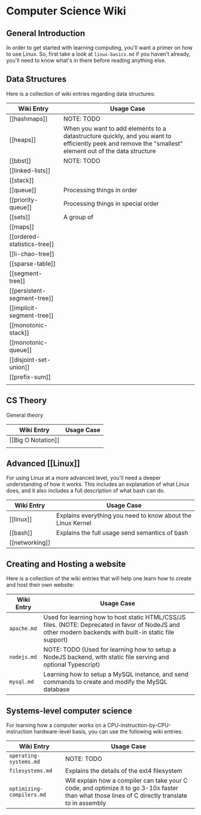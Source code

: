 # Computer Science Wiki

## General Introduction

In order to get started with learning computing, you'll want a primer on how to use Linux. So, first take a look at `linux-basics.md` if you haven't already, you'll need to know what's in there before reading anything else.

## Data Structures

Here is a collection of wiki entries regarding data structures:

| Wiki Entry                  | Usage Case                                                                                                                                             |
| --------------------------- | ------------------------------------------------------------------------------------------------------------------------------------------------------ |
| [[hashmaps]]                | NOTE: TODO                                                                                                                                             |
| [[heaps]]                   | When you want to add elements to a datastructure quickly, and you want to efficiently peek and remove the "smallest" element out of the data structure |
| [[bbst]]                    | NOTE: TODO                                                                                                                                             |
| [[linked-lists]]            |                                                                                                                                                        |
| [[stack]]                   |                                                                                                                                                        |
| [[queue]]                   | Processing things in order                                                                                                                             |
| [[priority-queue]]          | Processing things in special order                                                                                                                     |
| [[sets]]                    | A group of                                                                                                                                             |
| [[maps]]                    |                                                                                                                                                        |
| [[ordered-statistics-tree]] |                                                                                                                                                        |
| [[li-chao-tree]]            |                                                                                                                                                        |
| [[sparse-table]]            |                                                                                                                                                        |
| [[segment-tree]]            |                                                                                                                                                        |
| [[persistent-segment-tree]] |                                                                                                                                                        |
| [[implicit-segment-tree]]   |                                                                                                                                                        |
| [[monotonic-stack]]         |                                                                                                                                                        |
| [[monotonic-queue]]         |                                                                                                                                                        |
| [[disjoint-set-union]]      |                                                                                                                                                        |
| [[prefix-sum]]              |                                                                                                                                                        |
|                             |                                                                                                                                                        |

## CS Theory

General theory 

| Wiki Entry         | Usage Case |
| ------------------ | ---------- |
| [[Big O Notation]] |            |
|                    |            |


## Advanced [[Linux]]

For using Linux at a more advanced level, you'll need a deeper understanding of how it works. This includes an explanation of what Linux does, and it also includes a full description of what bash can do.

| Wiki Entry     | Usage Case                                                  |
| -------------- | ----------------------------------------------------------- |
| [[linux]]      | Explains everything you need to know about the Linux Kernel |
| [[bash]]       | Explains the full usage send semantics of bash              |
| [[networking]] |                                                             |

## Creating and Hosting a website

Here is a collection of the wiki entries that will help one learn how to create and host their own website:

| Wiki Entry    | Usage Case    |
| ------------- | ------------- |
| `apache.md`   | Used for learning how to host static HTML/CSS/JS files. (NOTE: Deprecated in favor of NodeJS and other modern backends with built-in static file support) |
| `nodejs.md`    | NOTE: TODO (Used for learning how to setup a NodeJS backend, with static file serving and optional Typescript) |
| `mysql.md`    | Learning how to setup a MySQL instance, and send commands to create and modify the MySQL database  |

## Systems-level computer science

For learning how a computer works on a CPU-instruction-by-CPU-instruction hardware-level basis, you can use the following wiki entries:

| Wiki Entry    | Usage Case    |
| ------------- | ------------- |
| `operating-systems.md`   | NOTE: TODO |
| `filesystems.md`    | Explains the details of the ext4 filesystem |
| `optimizing-compilers.md`   | Will explain how a compiler can take your C code, and optimize it to go 3-10x faster than what those lines of C directly translate to in assembly |

